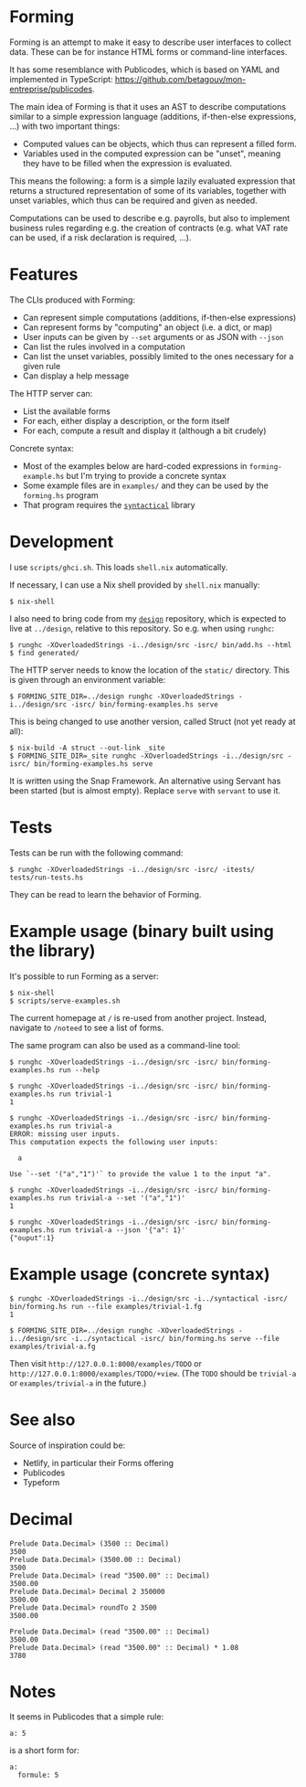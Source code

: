 # Forming

Forming is an attempt to make it easy to describe user interfaces to collect
data. These can be for instance HTML forms or command-line interfaces.

It has some resemblance with Publicodes, which is based on YAML and implemented
in TypeScript: https://github.com/betagouv/mon-entreprise/publicodes.

The main idea of Forming is that it uses an AST to describe computations
similar to a simple expression language (additions, if-then-else expressions,
...) with two important things:

- Computed values can be objects, which thus can represent a filled form.
- Variables used in the computed expression can be "unset", meaning they have
  to be filled when the expression is evaluated.

This means the following: a form is a simple lazily evaluated expression that
returns a structured representation of some of its variables, together with
unset variables, which thus can be required and given as needed.

Computations can be used to describe e.g. payrolls, but also to implement
business rules regarding e.g. the creation of contracts (e.g. what VAT rate can
be used, if a risk declaration is required, ...).


# Features

The CLIs produced with Forming:

- Can represent simple computations (additions, if-then-else expressions)
- Can represent forms by "computing" an object (i.e. a dict, or map)
- User inputs can be given by `--set` arguments or as JSON with `--json`
- Can list the rules involved in a computation
- Can list the unset variables, possibly limited to the ones necessary for a
  given rule
- Can display a help message

The HTTP server can:

- List the available forms
- For each, either display a description, or the form itself
- For each, compute a result and display it (although a bit crudely)

Concrete syntax:

- Most of the examples below are hard-coded expressions in `forming-example.hs`
  but I'm trying to provide a concrete syntax
- Some example files are in `examples/` and they can be used by the
  `forming.hs` program
- That program requires the
  [`syntactical`](https://github.com/noteed/syntactical) library


# Development

I use `scripts/ghci.sh`. This loads `shell.nix` automatically.

If necessary, I can use a Nix shell provided by `shell.nix` manually:

```
$ nix-shell
```

I also need to bring code from my
[`design`](https://github.com/hypered/design) repository, which
is expected to live at `../design`, relative to this repository. So e.g.
when using `runghc`:

```
$ runghc -XOverloadedStrings -i../design/src -isrc/ bin/add.hs --html
$ find generated/
```

The HTTP server needs to know the location of the `static/` directory. This is
given through an environment variable:

```
$ FORMING_SITE_DIR=../design runghc -XOverloadedStrings -i../design/src -isrc/ bin/forming-examples.hs serve
```

This is being changed to use another version, called Struct (not yet ready at
all):

```
$ nix-build -A struct --out-link _site
$ FORMING_SITE_DIR=_site runghc -XOverloadedStrings -i../design/src -isrc/ bin/forming-examples.hs serve
```

It is written using the Snap Framework. An alternative using Servant has been
started (but is almost empty). Replace `serve` with `servant` to use it.


# Tests

Tests can be run with the following command:

```
$ runghc -XOverloadedStrings -i../design/src -isrc/ -itests/ tests/run-tests.hs
```

They can be read to learn the behavior of Forming.


# Example usage (binary built using the library)

It's possible to run Forming as a server:

```
$ nix-shell
$ scripts/serve-examples.sh
```

The current homepage at `/` is re-used from another project. Instead, navigate
to `/noteed` to see a list of forms.

The same program can also be used as a command-line tool:

```
$ runghc -XOverloadedStrings -i../design/src -isrc/ bin/forming-examples.hs run --help
```

```
$ runghc -XOverloadedStrings -i../design/src -isrc/ bin/forming-examples.hs run trivial-1
1

$ runghc -XOverloadedStrings -i../design/src -isrc/ bin/forming-examples.hs run trivial-a
ERROR: missing user inputs.
This computation expects the following user inputs:

  a

Use `--set '("a","1")'` to provide the value 1 to the input "a".

$ runghc -XOverloadedStrings -i../design/src -isrc/ bin/forming-examples.hs run trivial-a --set '("a","1")'
1

$ runghc -XOverloadedStrings -i../design/src -isrc/ bin/forming-examples.hs run trivial-a --json '{"a": 1}'
{"ouput":1}
```


# Example usage (concrete syntax)

```
$ runghc -XOverloadedStrings -i../design/src -i../syntactical -isrc/ bin/forming.hs run --file examples/trivial-1.fg
1
```

```
$ FORMING_SITE_DIR=../design runghc -XOverloadedStrings -i../design/src -i../syntactical -isrc/ bin/forming.hs serve --file examples/trivial-a.fg
```

Then visit `http://127.0.0.1:8000/examples/TODO` or
`http://127.0.0.1:8000/examples/TODO/+view`. (The `TODO` should be `trivial-a` or
`examples/trivial-a` in the future.)


# See also

Source of inspiration could be:

- Netlify, in particular their Forms offering
- Publicodes
- Typeform


# Decimal

```
Prelude Data.Decimal> (3500 :: Decimal)
3500
Prelude Data.Decimal> (3500.00 :: Decimal)
3500
Prelude Data.Decimal> (read "3500.00" :: Decimal)
3500.00
Prelude Data.Decimal> Decimal 2 350000
3500.00
Prelude Data.Decimal> roundTo 2 3500
3500.00
```

```
Prelude Data.Decimal> (read "3500.00" :: Decimal)
3500.00
Prelude Data.Decimal> (read "3500.00" :: Decimal) * 1.08
3780
```


# Notes

It seems in Publicodes that a simple rule:

```
a: 5
```

is a short form for:

```
a:
  formule: 5
```
